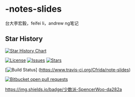 # -notes-slides
台大李宏毅，feifei li，andrew ng笔记
## Star History

[![Star History Chart](https://api.star-history.com/svg?repos=WeNeedHome/SummaryOfLoanSuspension&type=Date)](https://star-history.com/#WeNeedHome/SummaryOfLoanSuspension&Date)



[![License](https://img.shields.io/github/license/Cfrida/note-slides?style=flat-square)](https://creativecommons.org/licenses/by-sa/4.0/)
[![Issues](https://img.shields.io/github/issues/Cfrida/note-slides?style=flat-square)](https://github.com/Cfrida/note-slides/issues)
[![Stars](https://img.shields.io/github/stars/Cfrida/note-slides?style=flat-square)](https://star-history.com/#Cfrida/note-slides&Date)


[![Build Status](https://www.travis-ci.org/Cfrida/note-slides.svg?branch=master)]
(https://www.travis-ci.org/Cfrida/note-slides)

[![Bitbucket open pull requests](https://img.shields.io/bitbucket/pr/The-Run-Philosophy-Organization/run)](https://github.com/Cfrida/note-slides/pulls)


https://img.shields.io/badge/少数派-SpencerWoo-da282a
